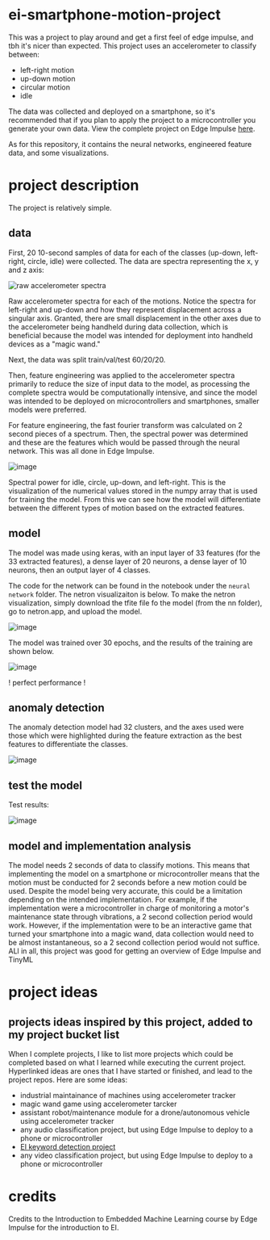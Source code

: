 # ei-smartphone-motion-project

This was a project to play around and get a first feel of edge impulse, and tbh it's nicer than expected.
This project uses an accelerometer to classify between:
* left-right motion
* up-down motion
* circular motion
* idle

The data was collected and deployed on a smartphone, so it's recommended that if you plan to apply the project to a microcontroller you generate your own data. View the complete project on Edge Impulse [here](https://studio.edgeimpulse.com/public/124439/latest).

As for this repository, it contains the neural networks, engineered feature data, and some visualizations.

# project description

The project is relatively simple.

## data
First, 20 10-second samples of data for each of the classes (up-down, left-right, circle, idle) were collected. The data are spectra representing the x, y and z axis:

![raw accelerometer spectra](https://user-images.githubusercontent.com/103385201/181065301-9dea1ee1-5a80-4c43-9462-2a7d9f4ed670.png)

Raw accelerometer spectra for each of the motions. Notice the spectra for left-right and up-down and how they represent displacement across a singular axis. Granted, there are small displacement in the other axes due to the accelerometer being handheld during data collection, which is beneficial because the model was intended for deployment into handheld devices as a "magic wand." 

Next, the data was split train/val/test 60/20/20.

Then, feature engineering was applied to the accelerometer spectra primarily to reduce the size of input data to the model, as processing the complete spectra would be computationally intensive, and since the model was intended to be deployed on microcontrollers and smartphones, smaller models were preferred.

For feature engineering, the fast fourier transform was calculated on 2 second pieces of a spectrum. Then, the spectral power was determined and these are the features which would be passed through the neural network. This was all done in Edge Impulse.

![image](https://user-images.githubusercontent.com/103385201/181064124-4bc15c35-9fe2-4bc9-bc64-1623d8175163.png)

Spectral power for idle, circle, up-down, and left-right. This is the visualization of the numerical values stored in the numpy array that is used for training the model. From this we can see how the model will differentiate between the different types of motion based on the extracted features.

## model

The model was made using keras, with an input layer of 33 features (for the 33 extracted features), a dense layer of 20 neurons, a dense layer of 10 neurons, then an output layer of 4 classes.

The code for the network can be found in the notebook under the `neural network` folder. The netron visualizaiton is below. To make the netron visualization, simply download the tfite file fo the model (from the nn folder), go to netron.app, and upload the model.

![image](https://user-images.githubusercontent.com/103385201/181069818-d1843e08-5ab1-485d-a397-410b17a0ec41.png)

The model was trained over 30 epochs, and the results of the training are shown below.

![image](https://user-images.githubusercontent.com/103385201/181070247-69701b86-83de-40f7-8c50-4e5317960cc5.png)

! perfect performance !

## anomaly detection
The anomaly detection model had 32 clusters, and the axes used were those which were highlighted during the feature extraction as the best features to differentiate the classes.

![image](https://user-images.githubusercontent.com/103385201/181071217-3957f789-2397-441f-a0df-4d6abaf73a2c.png)

## test the model
Test results:

![image](https://user-images.githubusercontent.com/103385201/181071910-82d5fa9c-f974-4507-bfab-2418700e6487.png)

## model and implementation analysis
The model needs 2 seconds of data to classify motions. This means that implementing the model on a smartphone or microcontroller means that the motion must be conducted for 2 seconds before a new motion could be used. Despite the model being very accurate, this could be a limitation depending on the intended implementation. For example, if the implementation were a microcontroller in charge of monitoring a motor's maintenance state through vibrations, a 2 second collection period would work. However, if the implementation were to be an interactive game that turned your smartphone into a magic wand, data collection would need to be almost instantaneous, so a 2 second collection period would not suffice. ALl in all, this project was good for getting an overview of Edge Impulse and TinyML

# project ideas
## projects ideas inspired by this project, added to my project bucket list
When I complete projects, I like to list more projects which could be completed based on what I learned while executing the current project. Hyperlinked ideas are ones that I have started or finished, and lead to the project repos.
Here are some ideas:
* industrial maintainance of machines using accelerometer tracker
* magic wand game using accelerometer tarcker
* assistant robot/maintenance module for a drone/autonomous vehicle using accelerometer tracker
* any audio classification project, but using Edge Impulse to deploy to a phone or microcontroller
* [EI keyword detection project](https://github.com/numinousmuses/ei-keyword-spotting-project)
* any video classification project, but using Edge Impulse to deploy to a phone or microcontroller



# credits

Credits to the Introduction to Embedded Machine Learning course by Edge Impulse for the introduction to EI.
